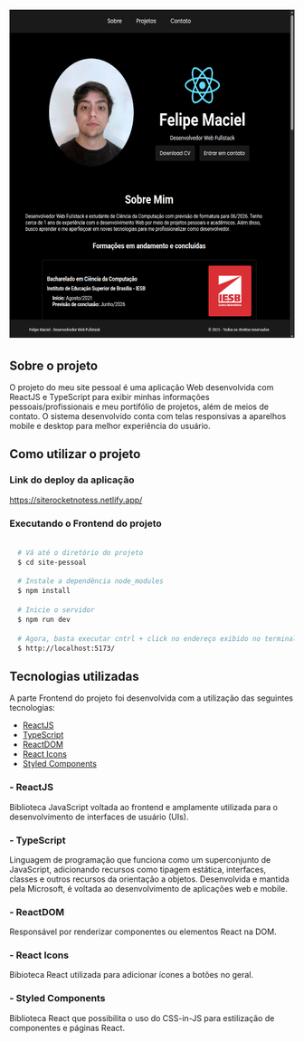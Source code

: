 <h1 align = "center">
  <img src = "./src/assets/site.png" width = "680" height = "580">
</h1>

## Sobre o projeto

O projeto do meu site pessoal é uma aplicação Web desenvolvida com ReactJS e TypeScript para exibir minhas informações pessoais/profissionais e meu portifólio de projetos, além de meios de contato. O sistema desenvolvido conta com telas responsivas a aparelhos mobile e desktop para melhor experiência do usuário.

## Como utilizar o projeto

### Link do deploy da aplicação

https://siterocketnotess.netlify.app/
 
### Executando o Frontend do projeto

```bash

  # Vá até o diretório do projeto
  $ cd site-pessoal

  # Instale a dependência node_modules
  $ npm install

  # Inicie o servidor 
  $ npm run dev

  # Agora, basta executar cntrl + click no endereço exibido no terminal ou digitar no seu navegador de preferência:
  $ http://localhost:5173/

```

## Tecnologias utilizadas

A parte Frontend do projeto foi desenvolvida com a utilização das seguintes tecnologias:

- [ReactJS](https://react.dev/)
- [TypeScript](https://www.typescriptlang.org/)
- [ReactDOM](https://www.npmjs.com/package/react-dom)
- [React Icons](https://react-icons.github.io/react-icons/)
- [Styled Components](https://styled-components.com/)

### - ReactJS 

Biblioteca JavaScript voltada ao frontend e amplamente utilizada para o desenvolvimento de interfaces de usuário (UIs).

### - TypeScript

Linguagem de programação que funciona como um superconjunto de JavaScript, adicionando recursos como tipagem estática, interfaces, classes e outros recursos da orientação a objetos. Desenvolvida e mantida pela Microsoft, é voltada ao desenvolvimento de aplicações web e mobile.

### - ReactDOM

Responsável por renderizar componentes ou elementos React na DOM.

### - React Icons

Bibioteca React utilizada para adicionar ícones a botões no geral.

### - Styled Components

Biblioteca React que possibilita o uso do CSS-in-JS para estilização de componentes e páginas React.
